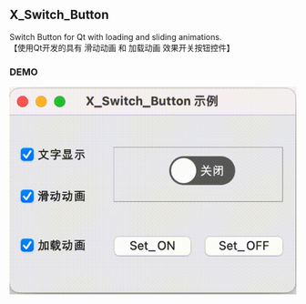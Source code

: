 ## X_Switch_Button  

Switch Button for Qt with loading and sliding animations.  
【使用Qt开发的具有 滑动动画 和 加载动画 效果开关按钮控件】  

### DEMO  
![img](https://github.com/jixianliu1234/X_Switch_Button/blob/main/x_switch_button.gif)  
